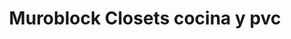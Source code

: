 ---
title: "Muroblock Closets cocina y pvc"
url: /hermosillo/muroblock-closets-cocina-y-pvc/
shop: menaje del hogar
---